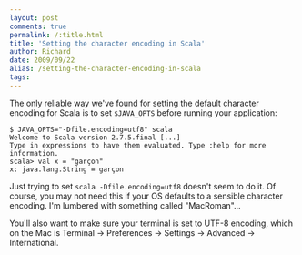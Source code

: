 ```yaml
---
layout: post
comments: true
permalink: /:title.html
title: 'Setting the character encoding in Scala'
author: Richard
date: 2009/09/22
alias: /setting-the-character-encoding-in-scala
tags:
---
```


The only reliable way we've found for setting the default character
encoding for Scala is to set `$JAVA_OPTS` before running your
application:

    $ JAVA_OPTS="-Dfile.encoding=utf8" scala 
    Welcome to Scala version 2.7.5.final [...] 
    Type in expressions to have them evaluated. Type :help for more information.  
    scala> val x = "garçon"
    x: java.lang.String = garçon

Just trying to set `scala -Dfile.encoding=utf8` doesn't seem to do it.
Of course, you may not need this if your OS defaults to a sensible
character encoding. I'm lumbered with something called "MacRoman"...

You'll also want to make sure your terminal is set to UTF-8 encoding,
which on the Mac is Terminal -\> Preferences -\> Settings -\> Advanced
-\> International.

